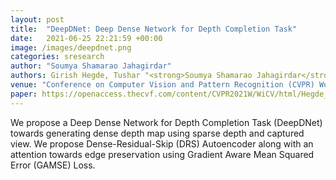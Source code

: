 ```yaml
---
layout: post
title:  "DeepDNet: Deep Dense Network for Depth Completion Task"
date:   2021-06-25 22:21:59 +00:00
image: /images/deepdnet.png
categories: sresearch
author: "Soumya Shamarao Jahagirdar"
authors: Girish Hegde, Tushar "<strong>Soumya Shamarao Jahagirdar</strong>, Vaishakh Nargund, Ramesh Ashok Tabib, Uma Mudenagudi, Basavaraja Vandrotti, Ankit Dhiman"
venue: "Conference on Computer Vision and Pattern Recognition (CVPR) Workshops, WiCV"
paper: https://openaccess.thecvf.com/content/CVPR2021W/WiCV/html/Hegde_DeepDNet_Deep_Dense_Network_for_Depth_Completion_Task_CVPRW_2021_paper.html
---
```

We propose a Deep Dense Network for Depth Completion Task (DeepDNet) towards generating dense depth map using sparse depth and captured view. We propose Dense-Residual-Skip (DRS) Autoencoder along with an attention towards edge preservation using Gradient Aware Mean Squared Error (GAMSE) Loss.
